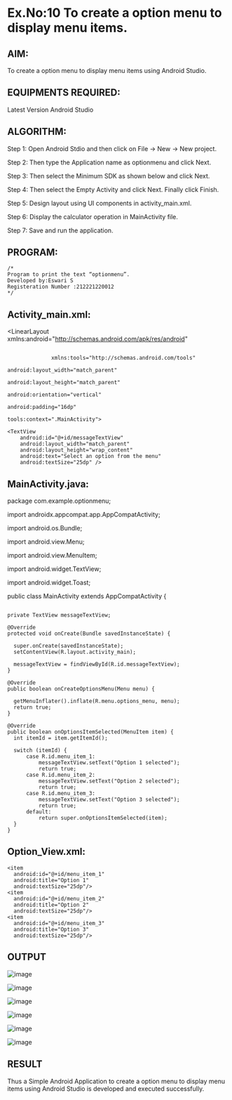 # Ex.No:10 To create a option menu to display menu items.


## AIM:

To create a option menu to display menu items using Android Studio.

## EQUIPMENTS REQUIRED:

Latest Version Android Studio

## ALGORITHM:

Step 1: Open Android Stdio and then click on File -> New -> New project.

Step 2: Then type the Application name as optionmenu and click Next.

Step 3: Then select the Minimum SDK as shown below and click Next.

Step 4: Then select the Empty Activity and click Next. Finally click Finish.

Step 5: Design layout using UI components in activity_main.xml.

Step 6: Display the calculator operation in MainActivity file.

Step 7: Save and run the application.


## PROGRAM:
```
/*
Program to print the text “optionmenu”.
Developed by:Eswari S
Registeration Number :212221220012
*/
```

## Activity_main.xml:
<LinearLayout xmlns:android="http://schemas.android.com/apk/res/android"
```

              xmlns:tools="http://schemas.android.com/tools"
          
android:layout_width="match_parent"
          
android:layout_height="match_parent"
          
android:orientation="vertical"
          
android:padding="16dp"
          
tools:context=".MainActivity">

<TextView
    android:id="@+id/messageTextView"
    android:layout_width="match_parent"
    android:layout_height="wrap_content"
    android:text="Select an option from the menu"
    android:textSize="25dp" />
```

## MainActivity.java:

package com.example.optionmenu;

import androidx.appcompat.app.AppCompatActivity;

import android.os.Bundle;

import android.view.Menu;

import android.view.MenuItem;

import android.widget.TextView;

import android.widget.Toast;

public class MainActivity extends AppCompatActivity {

```

private TextView messageTextView;

@Override
protected void onCreate(Bundle savedInstanceState) {

  super.onCreate(savedInstanceState);
  setContentView(R.layout.activity_main);

  messageTextView = findViewById(R.id.messageTextView);
}

@Override
public boolean onCreateOptionsMenu(Menu menu) {

  getMenuInflater().inflate(R.menu.options_menu, menu);
  return true;
}

@Override
public boolean onOptionsItemSelected(MenuItem item) {
  int itemId = item.getItemId();

  switch (itemId) {
      case R.id.menu_item_1:
          messageTextView.setText("Option 1 selected");
          return true;
      case R.id.menu_item_2:
          messageTextView.setText("Option 2 selected");
          return true;
      case R.id.menu_item_3:
          messageTextView.setText("Option 3 selected");
          return true;
      default:
          return super.onOptionsItemSelected(item);
  }
}
```

## Option_View.xml:
```
<item
  android:id="@+id/menu_item_1"
  android:title="Option 1"
  android:textSize="25dp"/>
<item
  android:id="@+id/menu_item_2"
  android:title="Option 2"
  android:textSize="25dp"/>
<item
  android:id="@+id/menu_item_3"
  android:title="Option 3"
  android:textSize="25dp"/>
```

## OUTPUT

![image](https://github.com/ieswaris/Mobile-Application-Development/assets/127847210/0b39abaf-de76-42a2-93ce-2a2c0a77dc63)

![image](https://github.com/ieswaris/Mobile-Application-Development/assets/127847210/e52a65ec-39c3-4246-b317-a92750ae6c90)

![image](https://github.com/ieswaris/Mobile-Application-Development/assets/127847210/949f89e9-7339-4dcb-a08e-f9f7b89119e3)

![image](https://github.com/ieswaris/Mobile-Application-Development/assets/127847210/61600ecb-1e3c-4ab3-915f-3ab539928106)

![image](https://github.com/ieswaris/Mobile-Application-Development/assets/127847210/42e43b59-98fa-444f-8550-a66cdfda6bff)

![image](https://github.com/ieswaris/Mobile-Application-Development/assets/127847210/65ab49d5-3baf-47ed-8ac9-11f81a45c2b8)



## RESULT
Thus a Simple Android Application to create a option menu to display menu items using Android Studio is developed and executed successfully.


